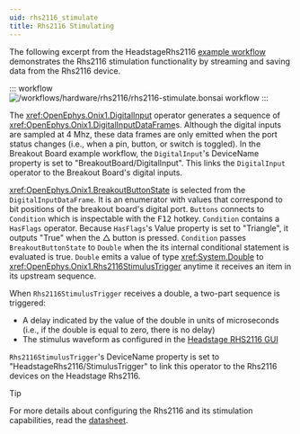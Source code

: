 ```yaml
---
uid: rhs2116_stimulate
title: Rhs2116 Stimulating
---
```


The following excerpt from the HeadstageRhs2116 [example workflow](xref:rhs2116) demonstrates the Rhs2116
stimulation functionality by streaming and saving data from the Rhs2116 device.

::: workflow
![/workflows/hardware/rhs2116/rhs2116-stimulate.bonsai workflow](../../../workflows/hardware/rhs2116/rhs2116-stimulate.bonsai)
:::

The <xref:OpenEphys.Onix1.DigitalInput> operator generates a sequence of
<xref:OpenEphys.Onix1.DigitalInputDataFrame>s. Although the digital inputs are sampled at 4 Mhz,
these data frames are only emitted when the port status changes (i.e., when a pin, button, or switch
is toggled). In the Breakout Board example workflow, the `DigitalInput`'s DeviceName property is
set to "BreakoutBoard/DigitalInput". This links the `DigitalInput` operator to the Breakout Board's
digital inputs. 

<xref:OpenEphys.Onix1.BreakoutButtonState> is selected from the `DigitalInputDataFrame`. It is an
enumerator with values that correspond to bit positions of the breakout board's digital port.
`Buttons` connects to `Condition` which is inspectable with the <kbd>F12</kbd> hotkey. `Condition`
contains a `HasFlags` operator. Because `HasFlags`'s Value property is set to "Triangle", it outputs
"True" when the △ button is pressed. `Condition` passes `BreakoutButtonState` to `Double`
when the its internal conditional statement is evaluated is true. `Double` emits a value of type
<xref:System.Double> to <xref:OpenEphys.Onix1.Rhs2116StimulusTrigger> anytime it receives an item in
its upstream sequence. 

When `Rhs2116StimulusTrigger` receives a double, a two-part sequence is triggered:
- A delay indicated by the value of the double in units of microseconds (i.e., if the double is
  equal to zero, there is no delay)
- The stimulus waveform as configured in the [Headstage RHS2116 GUI](xref:rhs2116_gui)

`Rhs2116StimulusTrigger`'s DeviceName property is set to "HeadstageRhs2116/StimulusTrigger" to link
this operator to the Rhs2116 devices on the Headstage Rhs2116.

> [!TIP] 
> For more details about configuring the Rhs2116 and its stimulation capabilities, read the
> [datasheet](https://intantech.com/files/Intan_RHS2116_datasheet.pdf). 